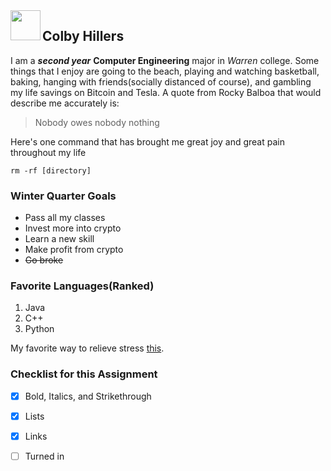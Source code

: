 <img src="http://url.to/image.png" align="left" height="48" width="48" >

## Colby Hillers
I am a ***second year*** **Computer Engineering** major in *Warren* college. Some things that I enjoy are going to the beach, playing and watching basketball, baking, hanging with friends(socially distanced of course), and gambling my life savings on Bitcoin and Tesla. A quote from Rocky Balboa that would describe me accurately is:
> Nobody owes nobody nothing

Here's one command that has brought me great joy and great pain throughout my life
```
rm -rf [directory]
```

### Winter Quarter Goals
- Pass all my classes
- Invest more into crypto
- Learn a new skill
- Make profit from crypto
- ~~Go broke~~

### Favorite Languages(Ranked)
1. Java
2. C++
3. Python

My favorite way to relieve stress [this](https://www.youtube.com/).

### Checklist for this Assignment
- [x] Bold, Italics, and Strikethrough
- [x] Lists
- [x] Links
- [ ] Turned in

